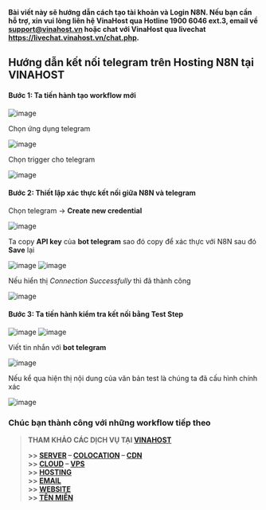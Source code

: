 **Bài viết này sẽ hướng dẫn cách tạo tài khoản và Login N8N. Nếu bạn cần hỗ trợ, xin vui lòng liên hệ VinaHost qua Hotline 1900 6046 ext.3, email về support@vinahost.vn hoặc chat với VinaHost qua livechat https://livechat.vinahost.vn/chat.php.**

## Hướng dẫn kết nối telegram trên Hosting N8N tại VINAHOST  
#### Bước 1: Ta tiến hành tạo workflow mới  

![image](https://github.com/user-attachments/assets/f902fa16-d6d9-4a1c-bb30-66d21a422d7b)

Chọn ứng dụng telegram

![image](https://github.com/user-attachments/assets/312282db-49c4-45d2-92e9-895f856404ea)

Chọn trigger cho telegram

![image](https://github.com/user-attachments/assets/a3c9466e-c2e0-4ec5-9581-8223e0249764)

#### Bước 2: Thiết lập xác thực kết nối giữa **N8N** và **telegram**  
Chọn telegram -> **Create new credential**

![image](https://github.com/user-attachments/assets/596db4ad-1d2b-483e-9479-4a222cf04c0b)

Ta copy **API key** của **bot telegram** sao đó copy để xác thực với N8N sau đó **Save** lại

![image](https://github.com/user-attachments/assets/ad49efed-9abc-4d55-908a-db3d784d37a0)
![image](https://github.com/user-attachments/assets/044d3a46-bb6b-49c4-9cc1-7f8dc67d6207)

Nếu hiển thị *Connection Successfully* thì đã thành công

![image](https://github.com/user-attachments/assets/2eb0fcfc-f5f8-4186-a65a-4e5174e43271)

#### Bước 3: Ta tiến hành kiểm tra kết nối bằng **Test Step**

![image](https://github.com/user-attachments/assets/6d50065a-e510-48b4-9af2-5988385a7a54)
![image](https://github.com/user-attachments/assets/de9808e3-e118-415d-9f4f-702533f3f2b1)

Viết tin nhắn với **bot telegram**

![image](https://github.com/user-attachments/assets/caff0f28-19be-43ed-af6f-7d6c093d6062)

Nếu kể qua hiện thị nội dung của văn bản test là chúng ta đã cấu hình chính xác

![image](https://github.com/user-attachments/assets/f220efe6-446e-4c0b-9f57-2b569112d76e)

### Chúc bạn thành công với những workflow tiếp theo



> **THAM KHẢO CÁC DỊCH VỤ TẠI [VINAHOST](https://vinahost.vn/)**
>
> **\>> [SERVER](https://vinahost.vn/thue-may-chu-rieng/) – [COLOCATION](https://vinahost.vn/colocation.html) – [CDN](https://vinahost.vn/dich-vu-cdn-chuyen-nghiep)**<br>
> **\>> [CLOUD](https://vinahost.vn/cloud-server-gia-re/) – [VPS](https://vinahost.vn/vps-ssd-chuyen-nghiep/)**<br>
> **\>> [HOSTING](https://vinahost.vn/wordpress-hosting)**<br>
> **\>> [EMAIL](https://vinahost.vn/email-hosting)**<br>
> **\>> [WEBSITE](http://vinawebsite.vn/)**<br>
> **\>> [TÊN MIỀN](https://vinahost.vn/ten-mien-gia-re/)**
